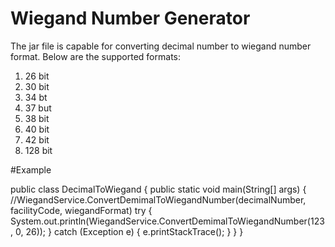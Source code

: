 # Wiegand Number Generator

The jar file is capable for converting decimal number to wiegand number format. Below are the supported formats:
1. 26 bit
2. 30 bit
3. 34 bt
4. 37 but
5. 38 bit
6. 40 bit
7. 42 bit
8. 128 bit

#Example

public class DecimalToWiegand {
	public static void main(String[] args) {
		//WiegandService.ConvertDemimalToWiegandNumber(decimalNumber, facilityCode, wiegandFormat)
		try {
			System.out.println(WiegandService.ConvertDemimalToWiegandNumber(123, 0, 26));
		} catch (Exception e) {
			e.printStackTrace();
		}
	}
}
